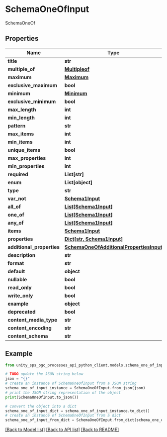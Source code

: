 # SchemaOneOfInput

SchemaOneOf

## Properties

Name | Type | Description | Notes
------------ | ------------- | ------------- | -------------
**title** | **str** |  | [optional]
**multiple_of** | [**Multipleof**](Multipleof.md) |  | [optional]
**maximum** | [**Maximum**](Maximum.md) |  | [optional]
**exclusive_maximum** | **bool** |  | [optional]
**minimum** | [**Minimum**](Minimum.md) |  | [optional]
**exclusive_minimum** | **bool** |  | [optional]
**max_length** | **int** |  | [optional]
**min_length** | **int** |  | [optional]
**pattern** | **str** |  | [optional]
**max_items** | **int** |  | [optional]
**min_items** | **int** |  | [optional]
**unique_items** | **bool** |  | [optional]
**max_properties** | **int** |  | [optional]
**min_properties** | **int** |  | [optional]
**required** | **List[str]** |  | [optional]
**enum** | **List[object]** |  | [optional]
**type** | **str** |  | [optional]
**var_not** | [**Schema1Input**](Schema1Input.md) |  | [optional]
**all_of** | [**List[Schema1Input]**](Schema1Input.md) |  | [optional]
**one_of** | [**List[Schema1Input]**](Schema1Input.md) |  | [optional]
**any_of** | [**List[Schema1Input]**](Schema1Input.md) |  | [optional]
**items** | [**Schema1Input**](Schema1Input.md) |  | [optional]
**properties** | [**Dict[str, Schema1Input]**](Schema1Input.md) |  | [optional]
**additional_properties** | [**SchemaOneOfAdditionalPropertiesInput**](SchemaOneOfAdditionalPropertiesInput.md) |  | [optional]
**description** | **str** |  | [optional]
**format** | **str** |  | [optional]
**default** | **object** |  | [optional]
**nullable** | **bool** |  | [optional]
**read_only** | **bool** |  | [optional]
**write_only** | **bool** |  | [optional]
**example** | **object** |  | [optional]
**deprecated** | **bool** |  | [optional]
**content_media_type** | **str** |  | [optional]
**content_encoding** | **str** |  | [optional]
**content_schema** | **str** |  | [optional]

## Example

```python
from unity_sps_ogc_processes_api_python_client.models.schema_one_of_input import SchemaOneOfInput

# TODO update the JSON string below
json = "{}"
# create an instance of SchemaOneOfInput from a JSON string
schema_one_of_input_instance = SchemaOneOfInput.from_json(json)
# print the JSON string representation of the object
print(SchemaOneOfInput.to_json())

# convert the object into a dict
schema_one_of_input_dict = schema_one_of_input_instance.to_dict()
# create an instance of SchemaOneOfInput from a dict
schema_one_of_input_from_dict = SchemaOneOfInput.from_dict(schema_one_of_input_dict)
```
[[Back to Model list]](../README.md#documentation-for-models) [[Back to API list]](../README.md#documentation-for-api-endpoints) [[Back to README]](../README.md)
